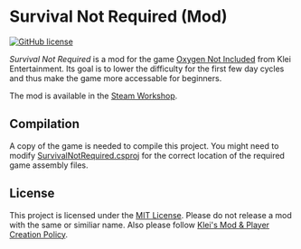 # Survival Not Required (Mod)

[![GitHub license](https://img.shields.io/github/license/sungaila/SurvivalNotRequired?style=flat-square)](https://github.com/sungaila/SurvivalNotRequired/blob/master/LICENSE)

_Survival Not Required_ is a mod for the game [Oxygen Not Included](https://www.klei.com/games/oxygen-not-included) from Klei Entertainment. Its goal is to lower the difficulty for the first few day cycles and thus make the game more accessable for beginners.

The mod is available in the [Steam Workshop](https://steamcommunity.com/sharedfiles/filedetails/?id=2840201171).

## Compilation
A copy of the game is needed to compile this project. You might need to modify [SurvivalNotRequired.csproj](https://github.com/sungaila/SurvivalNotRequired/blob/master/src/SurvivalNotRequired.csproj) for the correct location of the required game assembly files.

## License
This project is licensed under the [MIT License](https://github.com/sungaila/SurvivalNotRequired/blob/master/LICENSE). Please do not release a mod with the same or similiar name. Also please follow [Klei's Mod & Player Creation Policy](https://www.klei.com/mod-player-creation-policy).